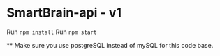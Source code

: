 # SmartBrain-api - v1


 Run `npm install`
 Run `npm start`

** Make sure you use postgreSQL instead of mySQL for this code base.
